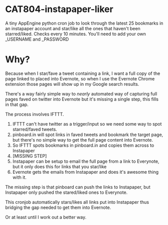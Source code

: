 CAT804-instapaper-liker
=======================

A tiny AppEngine python cron job to look through the latest 25 bookmarks in an instapaper account and star/like all the ones that haven't been starred/liked. Checks every 10 minutes. You'll need to add your own _USERNAME and _PASSWORD

# Why?

Because when I star/fave a tweet containing a link, I want a full copy of the page linked to placed into Evernote, so when I use the Evernote Chrome extension those pages will show up in my Google search results.

There's a way fairly simple way to _nearly_ automated way of capturing full pages faved on twitter into Evernote but it's missing a single step, this fills in that gap.

The process involves IFTTT.

1. IFTTT can't have twitter as a trigger/input so we need some way to spot starred/faved tweets.
2. pinboard.in will spot links in faved tweets and bookmark the target page, but there's no simple way to get the full page content into Evernote.
3. So IFTTT spots bookmarks in pinboard.in and copies them across to Instapaper
4. [MISSING STEP]
5. Instapaper can be setup to email the full page from a link to Everynote, but it only does this for links that you star/like
6. Evernote gets the emails from Instapaper and does it's awesome thing with it.

The missing step is that pinboard can push the links to Instapaper, but Instapaper only pushed the stared/liked ones to Everynote.

This cronjob automatically stars/likes all links put into Instapaper thus
bridging the gap needed to get them into Evernote.

Or at least until I work out a better way.